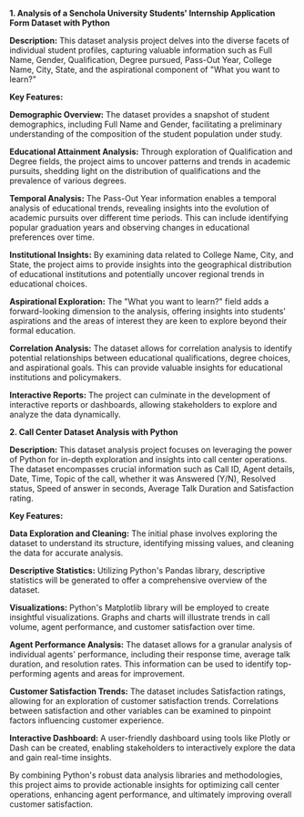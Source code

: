 **1. Analysis of a Senchola University Students' Internship Application Form Dataset with Python**

**Description:**
This dataset analysis project delves into the diverse facets of individual student profiles, capturing valuable information such as Full Name, Gender, Qualification, Degree pursued, Pass-Out Year, College Name, City, State, and the aspirational component of "What you want to learn?"

**Key Features:**

**Demographic Overview:** The dataset provides a snapshot of student demographics, including Full Name and Gender, facilitating a preliminary understanding of the composition of the student population under study.

**Educational Attainment Analysis:** Through exploration of Qualification and Degree fields, the project aims to uncover patterns and trends in academic pursuits, shedding light on the distribution of qualifications and the prevalence of various degrees.

**Temporal Analysis:** The Pass-Out Year information enables a temporal analysis of educational trends, revealing insights into the evolution of academic pursuits over different time periods. This can include identifying popular graduation years and observing changes in educational preferences over time.

**Institutional Insights:** By examining data related to College Name, City, and State, the project aims to provide insights into the geographical distribution of educational institutions and potentially uncover regional trends in educational choices.

**Aspirational Exploration:** The "What you want to learn?" field adds a forward-looking dimension to the analysis, offering insights into students' aspirations and the areas of interest they are keen to explore beyond their formal education.

**Correlation Analysis:** The dataset allows for correlation analysis to identify potential relationships between educational qualifications, degree choices, and aspirational goals. This can provide valuable insights for educational institutions and policymakers.

**Interactive Reports:** The project can culminate in the development of interactive reports or dashboards, allowing stakeholders to explore and analyze the data dynamically.


**2. Call Center Dataset Analysis with Python**

**Description:**
This dataset analysis project focuses on leveraging the power of Python for in-depth exploration and insights into call center operations. The dataset encompasses crucial information such as Call ID, Agent details, Date, Time, Topic of the call, whether it was Answered (Y/N), Resolved status, Speed of answer in seconds, Average Talk Duration and Satisfaction rating.

**Key Features:**

**Data Exploration and Cleaning:** The initial phase involves exploring the dataset to understand its structure, identifying missing values, and cleaning the data for accurate analysis.

**Descriptive Statistics:** Utilizing Python's Pandas library, descriptive statistics will be generated to offer a comprehensive overview of the dataset. 

**Visualizations:** Python's Matplotlib library will be employed to create insightful visualizations. Graphs and charts will illustrate trends in call volume, agent performance, and customer satisfaction over time.

**Agent Performance Analysis:** The dataset allows for a granular analysis of individual agents' performance, including their response time, average talk duration, and resolution rates. This information can be used to identify top-performing agents and areas for improvement.

**Customer Satisfaction Trends:** The dataset includes Satisfaction ratings, allowing for an exploration of customer satisfaction trends. Correlations between satisfaction and other variables can be examined to pinpoint factors influencing customer experience.

**Interactive Dashboard:** A user-friendly dashboard using tools like Plotly or Dash can be created, enabling stakeholders to interactively explore the data and gain real-time insights.

By combining Python's robust data analysis libraries and methodologies, this project aims to provide actionable insights for optimizing call center operations, enhancing agent performance, and ultimately improving overall customer satisfaction.
